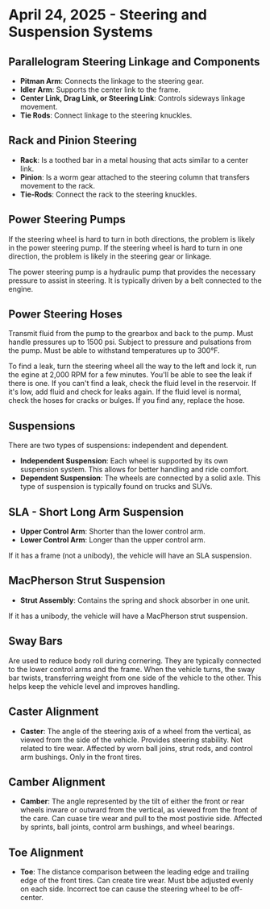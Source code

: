 # April 24, 2025 - Steering and Suspension Systems

## Parallelogram Steering Linkage and Components

- **Pitman Arm**: Connects the linkage to the steering gear.
- **Idler Arm**: Supports the center link to the frame.
- **Center Link, Drag Link, or Steering Link**: Controls sideways linkage movement.
- **Tie Rods**: Connect linkage to the steering knuckles.

## Rack and Pinion Steering

- **Rack**: Is a toothed bar in a metal housing that acts similar to a center link.
- **Pinion**: Is a worm gear attached to the steering column that transfers movement to the rack.
- **Tie-Rods**: Connect the rack to the steering knuckles.

## Power Steering Pumps

If the steering wheel is hard to turn in both directions, the problem is likely in the power steering pump. If the steering wheel is hard to turn in one direction, the problem is likely in the steering gear or linkage.

The power steering pump is a hydraulic pump that provides the necessary pressure to assist in steering. It is typically driven by a belt connected to the engine.

## Power Steering Hoses

Transmit fluid from the pump to the grearbox and back to the pump.
Must handle pressures up to 1500 psi.
Subject to pressure and pulsations from the pump.
Must be able to withstand temperatures up to 300°F.

To find a leak, turn the steering wheel all the way to the left and lock it, run the egine at 2,000 RPM for a few minutes. You'll be able to see the leak if there is one. If you can't find a leak, check the fluid level in the reservoir. If it's low, add fluid and check for leaks again. If the fluid level is normal, check the hoses for cracks or bulges. If you find any, replace the hose.

## Suspensions

There are two types of suspensions: independent and dependent.

- **Independent Suspension**: Each wheel is supported by its own suspension system. This allows for better handling and ride comfort.
- **Dependent Suspension**: The wheels are connected by a solid axle. This type of suspension is typically found on trucks and SUVs.

## SLA - Short Long Arm Suspension

- **Upper Control Arm**: Shorter than the lower control arm.
- **Lower Control Arm**: Longer than the upper control arm.

If it has a frame (not a unibody), the vehicle will have an SLA suspension.

## MacPherson Strut Suspension

- **Strut Assembly**: Contains the spring and shock absorber in one unit.

If it has a unibody, the vehicle will have a MacPherson strut suspension.

## Sway Bars

Are used to reduce body roll during cornering. They are typically connected to the lower control arms and the frame.
When the vehicle turns, the sway bar twists, transferring weight from one side of the vehicle to the other. This helps keep the vehicle level and improves handling.

## Caster Alignment

- **Caster**: The angle of the steering axis of a wheel from the vertical, as viewed from the side of the vehicle. Provides steering stability. Not related to tire wear. Affected by worn ball joins, strut rods, and control arm bushings. Only in the front tires.

## Camber Alignment

- **Camber**: The angle represented by the tilt of either the front or rear wheels inware or outward from the vertical, as viewed from the front of the care. Can cuase tire wear and pull to the most postivie side. Affected by sprints, ball joints, control arm bushings, and wheel bearings.

## Toe Alignment

- **Toe**: The distance comparison between the leading edge and trailing edge of the front tires. Can create tire wear. Must bbe adjusted evenly on each side. Incorrect toe can cause the steering wheel to be off-center.
